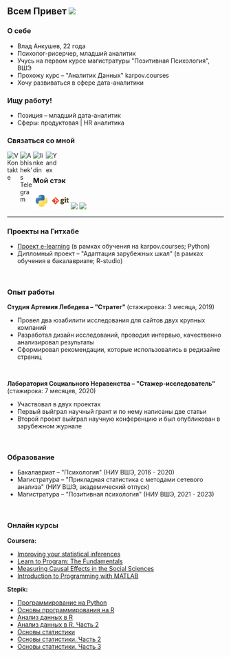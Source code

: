 ## Всем Привет <img src="https://media.giphy.com/media/hvRJCLFzcasrR4ia7z/giphy.gif" width="25px">

### О себе
- Влад Анкушев, 22 года
- Психолог-рисерчер, младший аналитик
- Учусь на первом курсе магистратуры "Позитивная Психология", ВШЭ
- Прохожу курс – "Аналитик Данных"  karpov.courses
- Хочу развиваться в сфере дата-аналитики

### Ищу работу! 
- Позиция – младший дата-аналитик
- Сферы: продуктовая | HR аналитика 


### Связаться со мной
<a href="https://vk.com/id370061250">
  <img align="left" alt="VKontakte" width="30px" src="https://uxwing.com/wp-content/themes/uxwing/download/10-brands-and-social-media/vk-round-color.png" />
</a>
<a href="https://t.me/tiredint">
  <img align="left" alt="Abhishek's Telegram" width="30px" src="https://upload.wikimedia.org/wikipedia/commons/thumb/8/82/Telegram_logo.svg/2048px-Telegram_logo.svg.png" />
</a>
<a href="https://www.linkedin.com/in/vladislav-ankushev-8b43771ab">
  <img align="left" alt="linkedin" width="30px" src="https://cdn-icons-png.flaticon.com/512/145/145807.png"/>
</a>
<a href="https://hh.ru/applicant/resumes/view?resume=5e05f2f5ff05586a4a0039ed1f634d76637a51">
  <img align="left" alt="Yandex" width="30px" src="https://upload.wikimedia.org/wikipedia/commons/7/79/HeadHunter_logo.png"/>
</a>

<br >
<br >

### Мой стэк
<code><img height="40" src="https://raw.githubusercontent.com/github/explore/80688e429a7d4ef2fca1e82350fe8e3517d3494d/topics/python/python.png"></code>
      <code><img height="40" src="https://raw.githubusercontent.com/github/explore/80688e429a7d4ef2fca1e82350fe8e3517d3494d/topics/git/git.png"></code>
      <code><img height="40" 
src="https://upload.wikimedia.org/wikipedia/commons/2/29/Postgresql_elephant.svg"></code>
      <code><img height="40" 
src="https://upload.wikimedia.org/wikipedia/commons/thumb/d/d0/RStudio_logo_flat.svg/1280px-RStudio_logo_flat.svg.png"></code>

<hr>


### Проекты на Гитхабе
- <a href="https://github.com/vladank99/E-Learning">Проект e-learning</a> (в рамках обучения на karpov.courses; Python)
- Дипломный проект – "Адаптация зарубежных шкал" (в рамках обучения в бакалавриате; R-studio)

<br>

### Опыт работы  
<b> Студия Артемия Лебедева – "Стратег" </b>  (стажировка: 3 месяца, 2019) 
- Провел два юзабилити исследования для сайтов двух крупных компаний
- Разработал дизайн исследований, проводил интервью, качественно анализировал результаты
- Сформировал рекомендации, которые использовались в редизайне страниц 

<br>

<b> Лаборатория Социального Неравенства – "Стажер-исследователь" </b> (cтажирока: 7 месяцев, 2020)   
- Участвовал в двух проектах   
- Первый выйграл научный грант и по нему написаны две статьи   
- Второй проект выйграл научную конференцию и был опубликован в зарубежном журнале   

<br >

### Образование
- Бакалавриат – "Психология" (НИУ ВШЭ, 2016 - 2020)
- Магистратура – "Прикладная статистика с методами сетевого анализа" (НИУ ВШЭ, академический отпуск)
- Магистратура  – "Позитивная психология" (НИУ ВШЭ, 2021 - 2023)

<br >

### Онлайн курсы 
<b> Coursera: </b>
- <a href="https://www.coursera.org/account/accomplishments/certificate/7R6UUBGXCCN8">Improving your statistical inferences</a> 
- <a href="https://www.coursera.org/account/accomplishments/certificate/Y7Z6LC97VWL3">Learn to Program: The Fundamentals</a> 
- <a href="https://www.coursera.org/account/accomplishments/certificate/CPY2GH7ZY643">Measuring Causal Effects in the Social Sciences</a> 
- <a href="https://www.coursera.org/account/accomplishments/certificate/MJ9FMZTE2DKQ">Introduction to Programming with MATLAB</a> 

<b> Stepik: </b>
- <a href="https://stepik.org/cert/377981">Программирование на Python</a> 
- <a href="https://stepik.org/cert/377322">Основы программирования на R</a> 
- <a href="https://stepik.org/cert/377582">Анализ данных в R</a>
- <a href="https://stepik.org/cert/378453">Анализ данных в R. Часть 2</a> 
- <a href="https://stepik.org/cert/204264">Основы статистики</a> 
- <a href="https://stepik.org/cert/379556">Основы статистики. Часть 2</a>  
- <a href="https://stepik.org/cert/377955">Основы статистики. Часть 3</a>





